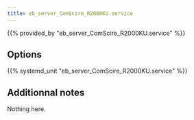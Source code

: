 ```yaml
---
title: eb_server_ComScire_R2000KU.service
---
```


{{% provided_by "eb_server_ComScire_R2000KU.service" %}}

## Options

{{% systemd_unit "eb_server_ComScire_R2000KU.service" %}}

## Additionnal notes

Nothing here.